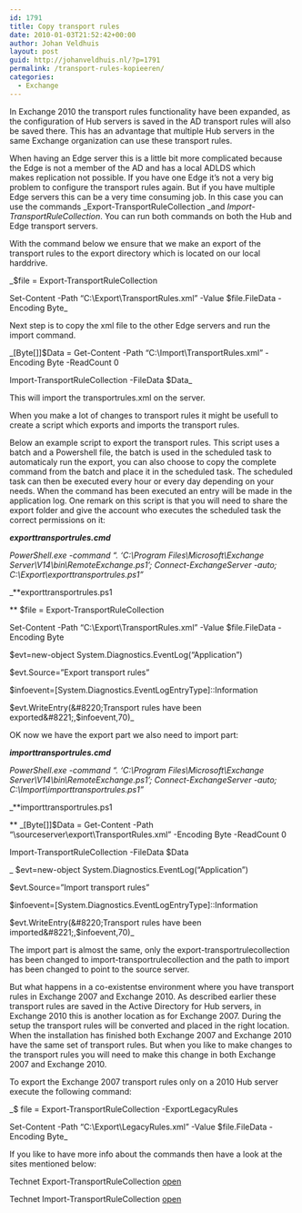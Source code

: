 ```yaml
---
id: 1791
title: Copy transport rules
date: 2010-01-03T21:52:42+00:00
author: Johan Veldhuis
layout: post
guid: http://johanveldhuis.nl/?p=1791
permalink: /transport-rules-kopieeren/
categories:
  - Exchange
---
```

In Exchange 2010 the transport rules functionality have been expanded, as the configuration of Hub servers is saved in the AD transport rules will also be saved there. This has an advantage that multiple Hub servers in the same Exchange organization can use these transport rules.

When having an Edge server this is a little bit more complicated because the Edge is not a member of the AD and has a local ADLDS which makes replication not possible. If you have one Edge it&#8217;s not a very big problem to configure the transport rules again. But if you have multiple Edge servers this can be a very time consuming job. In this case you can use the commands _Export-TransportRuleCollection _and _Import-TransportRuleCollection_. You can run both commands on both the Hub and Edge transport servers.

With the command below we ensure that we make an export of the transport rules to the export directory which is located on our local harddrive.

_$file = Export-TransportRuleCollection
  
Set-Content -Path &#8220;C:\Export\TransportRules.xml&#8221; -Value $file.FileData -Encoding Byte_

Next step is to copy the xml file to the other Edge servers and run the import command.

_[Byte[]]$Data = Get-Content -Path &#8220;C:\Import\TransportRules.xml&#8221; -Encoding Byte -ReadCount 0
  
Import-TransportRuleCollection -FileData $Data_

This will import the transportrules.xml on the server.

When you make a lot of changes to transport rules it might be usefull to create a script which exports and imports the transport rules.

Below an example script to export the transport rules. This script uses a batch and a Powershell file, the batch is used in the scheduled task to automaticaly run the export, you can also choose to copy the complete command from the batch and place it in the scheduled task. The scheduled task can then be executed every hour or every day depending on your needs. When the command has been executed an entry will be made in the application log. One remark on this script is that you will need to share the export folder and give the account who executes the scheduled task the correct permissions on it:

**_exporttransportrules.cmd_**
  
_PowerShell.exe -command &#8220;. &#8216;C:\Program Files\Microsoft\Exchange Server\V14\bin\RemoteExchange.ps1&#8217;; Connect-ExchangeServer -auto; C:\Export\exporttransportrules.ps1&#8221;_

_**exporttransportrules.ps1
  
** $file = Export-TransportRuleCollection
  
Set-Content -Path &#8220;C:\Export\TransportRules.xml&#8221; -Value $file.FileData -Encoding Byte
  
$evt=new-object System.Diagnostics.EventLog(&#8220;Application&#8221;)
  
$evt.Source=&#8221;Export transport rules&#8221;
  
$infoevent=[System.Diagnostics.EventLogEntryType]::Information
  
$evt.WriteEntry(&#8220;Transport rules have been exported&#8221;,$infoevent,70)_

OK now we have the export part we also need to import part:

**_importtransportrules.cmd_**
  
_PowerShell.exe -command &#8220;. &#8216;C:\Program Files\Microsoft\Exchange Server\V14\bin\RemoteExchange.ps1&#8217;; Connect-ExchangeServer -auto; C:\Import\importtransportrules.ps1&#8221;_

_**importtransportrules.ps1
  
** _[Byte[]]$Data = Get-Content -Path &#8220;\\sourceserver\export\TransportRules.xml&#8221; -Encoding Byte -ReadCount 0
  
Import-TransportRuleCollection -FileData $Data
  
_ $evt=new-object System.Diagnostics.EventLog(&#8220;Application&#8221;)
  
$evt.Source=&#8221;Import transport rules&#8221;
  
$infoevent=[System.Diagnostics.EventLogEntryType]::Information
  
$evt.WriteEntry(&#8220;Transport rules have been imported&#8221;,$infoevent,70)_

The import part is almost the same, only the export-transportrulecollection has been changed to import-transportrulecollection and the path to import has been changed to point to the source server.

But what happens in a co-existentse environment where you have transport rules in Exchange 2007 and Exchange 2010. As described earlier these transport rules are saved in the Active Directory for Hub servers, in Exchange 2010 this is another location as for Exchange 2007. During the setup the transport rules will be converted and placed in the right location. When the installation has finished both Exchange 2007 and Exchange 2010 have the same set of transport rules. But when you like to make changes to the transport rules you will need to make this change in both Exchange 2007 and Exchange 2010.

To export the Exchange 2007 transport rules only on a 2010 Hub server execute the following command:

_$ file = Export-TransportRuleCollection -ExportLegacyRules
  
Set-Content -Path &#8220;C:\Export\LegacyRules.xml&#8221; -Value $file.FileData -Encoding Byte_

If you like to have more info about the commands then have a look at the sites mentioned below:

Technet Export-TransportRuleCollection <a href="vhttp://technet.microsoft.com/en-us/library/bb124410.aspx" target="_blank">open</a>
  
Technet Import-TransportRuleCollection <a href="http://technet.microsoft.com/en-us/library/bb123582.aspx" target="_blank">open</a>